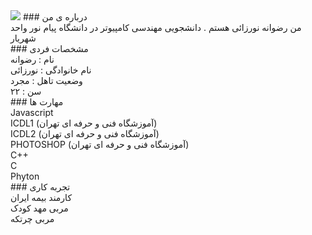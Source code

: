 <img src="http://s15.picofile.com/file/8409825218/MYXJ_20201003000232292_save.jpg">
### درباره ی من 
<br>
من رضوانه نورزائی هستم . دانشجویی مهندسی کامپیوتر در دانشگاه پیام نور واحد شهریار 
<br>
### مشخصات فردی
<br>
نام : رضوانه 
<br>
نام خانوادگی : نورزائی
<br>
وضعیت تاهل : مجرد 
<br>
سن : ۲۲
<br>
### مهارت ها
<br>
Javascript
<br>
ICDL1 (آموزشگاه فنی و حرفه ای تهران)
<br>
ICDL2 (آموزشگاه فنی و حرفه ای تهران)
<br>
PHOTOSHOP (آموزشگاه فنی و حرفه ای تهران)
<br>
C++
<br>
C
<br>
Phyton
<br>
### تجربه کاری 
<br>
کارمند بیمه ایران 
<br>
مربی مهد کودک 
<br>
مربی چرتکه 


